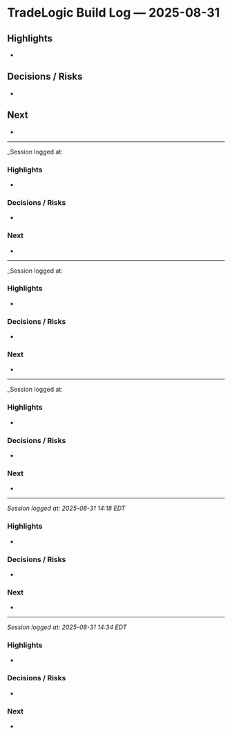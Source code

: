 # TradeLogic Build Log — 2025-08-31

## Highlights
- 

## Decisions / Risks
- 

## Next
- 

---
_Session logged at: 

### Highlights
- 

### Decisions / Risks
- 

### Next
- 

---
_Session logged at: 

### Highlights
- 

### Decisions / Risks
- 

### Next
- 

---
_Session logged at: 

### Highlights
- 

### Decisions / Risks
- 

### Next
- 

---
_Session logged at: 2025-08-31 14:18 EDT_

### Highlights
- 

### Decisions / Risks
- 

### Next
- 

---
_Session logged at: 2025-08-31 14:34 EDT_

### Highlights
- 

### Decisions / Risks
- 

### Next
- 
